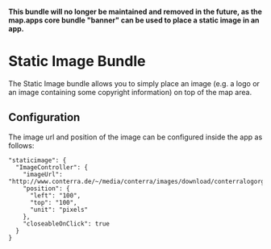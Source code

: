 **This bundle will no longer be maintained and removed in the future, as the map.apps core bundle "banner" can be used to place a static image in an app.**

# Static Image Bundle
The Static Image bundle allows you to simply place an image (e.g. a logo or an image containing some copyright information) on top of the map area.

## Configuration ##
The image url and position of the image can be configured inside the app as follows:

```
"staticimage": {
  "ImageController": {
    "imageUrl": "http://www.conterra.de/~/media/conterra/images/download/conterralogorgb300dpi425cm.ashx",
    "position": {
      "left": "100",
      "top": "100",
      "unit": "pixels"
    },
    "closeableOnClick": true
  }
}
```
